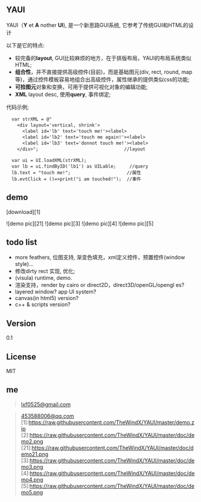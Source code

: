 YAUI
----

YAUI（**Y** et **A** nother **UI**), 是一个新思路GUI系统, 它参考了传统GUI和HTML的设计

以下是它的特点:

- 较完备的**layout**, GUI比较麻烦的地方，在于排版布局，YAUI的布局系统类似HTML;
- **组合性**，并不直接提供高级控件(目前)，而是基础图元(div, rect, round, map等)，通过控件模板容易地组合出高级控件，属性继承的提供类似css的功能;
- **可捡图元**对象和变换，可用于提供可视化对象的编辑功能;
- **XML** layout desc, 使用**query**, 事件绑定;
    
代码示例;

```
  var strXML = @"
    <div layout='vertical, shrink'>
      <label id='lb' text='touch me!'><label>
      <label id='lb2' text='touch me again!'><label>
      <label id='lb3' text='donnot touch me!'><label>
    </div>";                                //layout 
```
    
```
  var ui = UI.loadXML(strXML);                 
  var lb = ui.findByID('lb1') as UILable;     //query
  lb.text = "touch me!";                     //属性
  lb.evtClick = ()=>print("i am touched!");  //事件
```

demo
----
[download][1]

![demo pic][21]
![demo pic][3]
![demo pic][4]
![demo pic][5]



todo list
----
- more feathers, 位图支持, 渐变色填充，xml定义控件，预置控件(window style)...
- 修改dirty rect 实现, 优化;
- (visula) runtime, demo.
- 渲染支持，render by cairo or direct2D，direct3D/openGL/opengl es?
- layered window? app UI system?
- canvas(in html5) version?
- c++ & scripts version?



Version
----

0.1




License
----

MIT


me
----
> lxf0525@gmail.com

> 453588006@qq.com
[1]:https://raw.githubusercontent.com/TheWindX/YAUI/master/demo.zip
[2]:https://raw.githubusercontent.com/TheWindX/YAUI/master/doc/demo2.png
[21]:https://raw.githubusercontent.com/TheWindX/YAUI/master/doc/demo21.png
[3]:https://raw.githubusercontent.com/TheWindX/YAUI/master/doc/demo3.png
[4]:https://raw.githubusercontent.com/TheWindX/YAUI/master/doc/demo4.png
[5]:https://raw.githubusercontent.com/TheWindX/YAUI/master/doc/demo5.png
    
